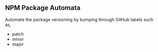 ## NPM Package Automata

Automate the package versioning by bumping through GitHub labels such as,

- patch
- minor
- major
